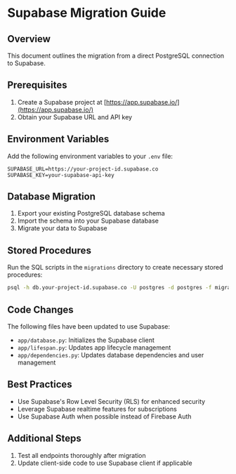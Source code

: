 # Supabase Migration Guide

## Overview
This document outlines the migration from a direct PostgreSQL connection to Supabase.

## Prerequisites
1. Create a Supabase project at [https://app.supabase.io/](https://app.supabase.io/)
2. Obtain your Supabase URL and API key

## Environment Variables
Add the following environment variables to your `.env` file:

```
SUPABASE_URL=https://your-project-id.supabase.co
SUPABASE_KEY=your-supabase-api-key
```

## Database Migration
1. Export your existing PostgreSQL database schema
2. Import the schema into your Supabase database
3. Migrate your data to Supabase

## Stored Procedures
Run the SQL scripts in the `migrations` directory to create necessary stored procedures:

```bash
psql -h db.your-project-id.supabase.co -U postgres -d postgres -f migrations/create_cleanup_expired_logs_function.sql
```

## Code Changes
The following files have been updated to use Supabase:
- `app/database.py`: Initializes the Supabase client
- `app/lifespan.py`: Updates app lifecycle management
- `app/dependencies.py`: Updates database dependencies and user management

## Best Practices
- Use Supabase's Row Level Security (RLS) for enhanced security
- Leverage Supabase realtime features for subscriptions
- Use Supabase Auth when possible instead of Firebase Auth

## Additional Steps
1. Test all endpoints thoroughly after migration
2. Update client-side code to use Supabase client if applicable 